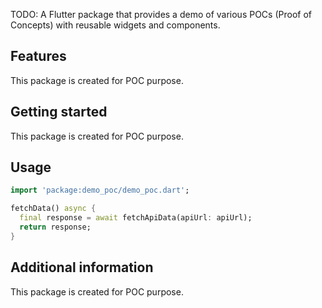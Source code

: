 <!-- 
This README describes the package. If you publish this package to pub.dev,
this README's contents appear on the landing page for your package.

For information about how to write a good package README, see the guide for
[writing package pages](https://dart.dev/tools/pub/writing-package-pages). 

For general information about developing packages, see the Dart guide for
[creating packages](https://dart.dev/guides/libraries/create-packages)
and the Flutter guide for
[developing packages and plugins](https://flutter.dev/to/develop-packages). 
-->

TODO: A Flutter package that provides a demo of various POCs (Proof of Concepts) with reusable widgets and components.

## Features

This package is created for POC purpose.

## Getting started

This package is created for POC purpose.

## Usage

```dart
import 'package:demo_poc/demo_poc.dart';

fetchData() async {
  final response = await fetchApiData(apiUrl: apiUrl);
  return response;
}
```

## Additional information

This package is created for POC purpose.
